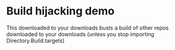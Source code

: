 # Build hijacking demo

This downloaded to your downloads busts a build of other repos downloaded to your downloads (unless you stop importing Directory.Build.targets)